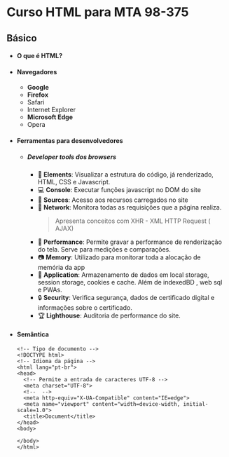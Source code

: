 # Curso HTML para MTA 98-375
## Básico
  * #### O que é HTML?
  * #### Navegadores
    * **Google**
    * **Firefox**
    * Safari
    * Internet Explorer
    * **Microsoft Edge**
    * Opera
  
  * #### Ferramentas para desenvolvedores
    * ##### Developer tools dos browsers
      * :flags: **Elements**: Visualizar a estrutura do código, já renderizado, HTML, CSS e Javascript.
      * :computer: **Console**: Executar funções javascript no DOM do site
      * :postbox: **Sources**: Acesso aos recursos carregados no site 
      * :open_file_folder: **Network**: Monitora todas as requisições que a página realiza.
        > Apresenta conceitos com XHR - XML HTTP Request ( AJAX)
      * :movie_camera: **Performance**: Permite gravar a performance de renderização do tela. Serve para medições e comparações.
      * :camera: **Memory**: Utilizado para monitorar toda a alocação de memória da app
      * :floppy_disk:  **Application**: Armazenamento de dados em local storage, session storage, cookies e cache. Além de indexedBD , web sql e PWAs. 
      * :lock: **Security**: Verifica segurança, dados de certificado digital e informações sobre o certificado.
      * :trophy: **Lighthouse**: Auditoria de performance do site.
  
  * #### Semântica
      ```
      <!-- Tipo de documento -->
      <!DOCTYPE html>
      <!-- Idioma da página -->
      <html lang="pt-br">
      <head>
        <!-- Permite a entrada de caracteres UTF-8 -->
        <meta charset="UTF-8">
        <!--  -->
        <meta http-equiv="X-UA-Compatible" content="IE=edge"> 
        <meta name="viewport" content="width=device-width, initial-scale=1.0">
        <title>Document</title>
      </head>
      <body>
        
      </body>
      </html>
      ```
      